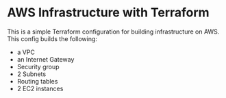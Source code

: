 # AWS Infrastructure with Terraform

This is a simple Terraform configuration for building infrastructure on AWS. This config builds the following:
 - a VPC
 - an Internet Gateway
 - Security group
 - 2 Subnets
 - Routing tables
 - 2 EC2 instances
